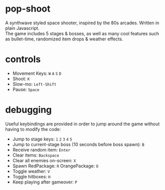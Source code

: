 # pop-shoot

A synthwave styled space shooter, inspired by the 80s arcades. Written in plain Javascript.  
The game includes 5 stages & bosses, as well as many cool features such as bullet-time, randomized item drops & weather effects.

# controls

-   Movement Keys: `W` `A` `S` `D`
-   Shoot: `K`
-   Slow-mo: `Left-Shift`
-   Pause: `Space`

# debugging

Useful keybindings are provided in order to jump around the game without having to modify the code:

-   Jump to stage keys: `1` `2` `3` `4` `5`
-   Jump to current-stage boss (10 seconds before boss spawn): `B`
-   Receive random item: `Enter`
-   Clear items: `Backspace`
-   Clear all enemies on-screen: `X`
-   Spawn RedPackage: `R` OrangePackage: `O`
-   Toggle weather: `V`
-   Toggle hitboxes: `H`
-   Keep playing after gameover: `P`
